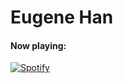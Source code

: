 # Eugene Han

<h4 align="left">Now playing:</h4>

[![Spotify](https://ehan03.vercel.app/api/spotify)](https://open.spotify.com/user/9rhft5edluf3ddskc27y326k3)
